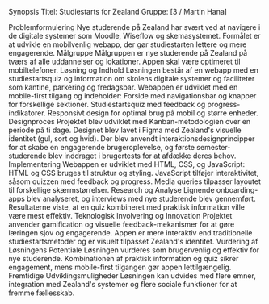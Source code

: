 Synopsis
Titel: Studiestarts for Zealand
Gruppe: [3 / Martin Hana]

Problemformulering
Nye studerende på Zealand har svært ved at navigere i de digitale systemer som Moodle, Wiseflow og skemasystemet. Formålet er at udvikle en mobilvenlig webapp, der gør studiestarten lettere og mere engagerende.
Målgruppe
Målgruppen er nye studerende på Zealand på tværs af alle uddannelser og lokationer. Appen skal være optimeret til mobiltelefoner.
Løsning og Indhold
Løsningen består af en webapp med en studiestartsquiz og information om skolens digitale systemer og faciliteter som kantine, parkering og fredagsbar. Webappen er udviklet med en mobile-first tilgang og indeholder:
Forside med navigationsbar og knapper for forskellige sektioner.
Studiestartsquiz med feedback og progress-indikatorer.
Responsivt design for optimal brug på mobil og større enheder.
Designproces
Projektet blev udviklet med Kanban-metodologien over en periode på ti dage. Designet blev lavet i Figma med Zealand's visuelle identitet (gul, sort og hvid). Der blev anvendt interaktionsdesignprincipper for at skabe en engagerende brugeroplevelse, og første semester-studerende blev inddraget i brugertests for at afdække deres behov.
Implementering
Webappen er udviklet med HTML, CSS, og JavaScript:
HTML og CSS bruges til struktur og styling.
JavaScript tilføjer interaktivitet, såsom quizzen med feedback og progress.
Media queries tilpasser layoutet til forskellige skærmstørrelser.
Research og Analyse
Lignende onboarding-apps blev analyseret, og interviews med nye studerende blev gennemført. Resultaterne viste, at en quiz kombineret med praktisk information ville være mest effektiv.
Teknologisk Involvering og Innovation
Projektet anvender gamification og visuelle feedback-mekanismer for at gøre læringen sjov og engagerende. Appen er mere interaktiv end traditionelle studiestartsmetoder og er visuelt tilpasset Zealand's identitet.
Vurdering af Løsningens Potentiale
Løsningen vurderes som brugervenlig og effektiv for nye studerende. Kombinationen af praktisk information og quiz sikrer engagement, mens mobile-first tilgangen gør appen lettilgængelig.
Fremtidige Udviklingsmuligheder
Løsningen kan udvides med flere emner, integration med Zealand's systemer og flere sociale funktioner for at fremme fællesskab.
